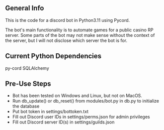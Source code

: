 ## General Info
This is the code for a discord bot in Python3.11 using Pycord.

The bot's main functionality is to automate games for a public casino RP server. Some parts of the bot may not make sense without the context of the server, but I will not disclose which server the bot is for.

## Current Python Dependencies
py-cord
SQLAlchemy

## Pre-Use Steps
- Bot has been tested on Windows and Linux, but not on MacOS.
- Run db_update() or db_reset() from modules/bot.py in db.py to initialize the database
- Put bot token in settings/bottoken.txt
- Fill out Discord user IDs in settings/perms.json for admin privileges
- Fill out Discord server ID(s) in settings/guilds.json